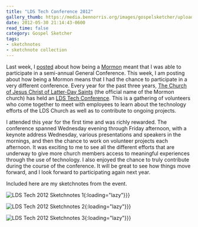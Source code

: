 ```yaml
---
title: "LDS Tech Conference 2012"
gallery_thumb: https://media.bennorris.org/images/gospelsketcher/uploads/2021/821c15abc0.png
date: 2012-05-30 21:14:43-0600
read_time: false
category: Gospel Sketcher
tags:
- sketchnotes
- sketchnote collection
---
```


Last week, I <a title="LDS General Conference Sketchnotes April 2012" href="https://bennorris.org/2012/04/05/lds-general-conference">posted</a> about how being a <a href="http://mormon.org" target="_blank">Mormon</a> meant that I was able to participate in a semi-annual General Conference. This week, I am posting about how being a Mormon means that I had the chance to participate in a very different conference. Every year for the past three years, <a href="http://www.lds.org/" target="_blank">The Church of Jesus Christ of Latter-Day Saints</a> (the official name of the Mormon church) has held an <a href="http://tech.lds.org/wiki/LDSTech_Conference" target="_blank">LDS Tech Conference</a>. This is a gathering of volunteers who come together to meet with employees to learn about the technology efforts of the LDS Church as well as to contribute to ongoing projects.

I attended this year for the first time and was richly rewarded. The conference spanned Wednesday evening through Friday afternoon, with a keynote address Wednesday, various presentations and speakers in the mornings, and then the chance to work on volunteer projects each afternoon. It was exciting to me to see all the different efforts that are underway to give more church members access to meaningful experiences through the use of technology. I also enjoyed the chance to truly contribute during the course of the conference. It will be great to see how things move forward, and I look forward to participating again next year.

Included here are my sketchnotes from the event.

![LDS Tech 2012 Sketchnotes 1](https://media.bennorris.org/images/gospelsketcher/uploads/2021/821c15abc0.png){:loading="lazy"}}}

![LDS Tech 2012 Sketchnotes 2](https://media.bennorris.org/images/gospelsketcher/uploads/2021/6bd0bafdda.png){:loading="lazy"}}}

![LDS Tech 2012 Sketchnotes 3](https://media.bennorris.org/images/gospelsketcher/uploads/2021/d83c705676.png){:loading="lazy"}}}
